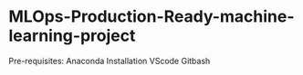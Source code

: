 # MLOps-Production-Ready-machine-learning-project
Pre-requisites:
Anaconda Installation
VScode
Gitbash